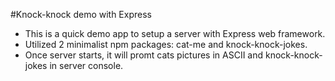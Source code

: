 #Knock-knock demo with Express

- This is a quick demo app to setup a server with Express web framework. 
- Utilized 2 minimalist npm packages: cat-me and knock-knock-jokes. 
- Once server starts, it will promt cats pictures in ASCII and knock-knock-jokes in server console. 
